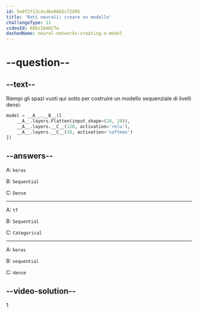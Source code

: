 ```yaml
---
id: 5e8f2f13c4cdbe86b5c72d95
title: 'Reti neurali: creare un modello'
challengeType: 11
videoId: K8bz1bmOCTw
dashedName: neural-networks-creating-a-model
---
```


# --question--

## --text--

Riempi gli spazi vuoti qui sotto per costruire un modello sequenziale di livelli densi:

```py
model = __A__.__B__([
    __A__.layers.Flatten(input_shape=(28, 28)),
    __A__.layers.__C__(128, activation='relu'),
    __A__.layers.__C__(10, activation='softmax')
])
```

## --answers--

A: `keras`

B: `Sequential`

C: `Dense`

---

A: `tf`

B: `Sequential`

C: `Categorical`

---

A: `keras`

B: `sequential`

C: `dense`

## --video-solution--

1

